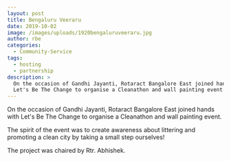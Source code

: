 ```yaml
---
layout: post
title: Bengaluru Veeraru
date: 2019-10-02
image: /images/uploads/1920bengaluruveeraru.jpg
author: rbe
categories:
  - Community-Service
tags:
  - hosting
  - partnership
description: >
  On the occasion of Gandhi Jayanti, Rotaract Bangalore East joined hands with
  Let's Be The Change to organise a Cleanathon and wall painting event.
---
```

On the occasion of Gandhi Jayanti, Rotaract Bangalore East joined hands with Let's Be The Change to organise a Cleanathon and wall painting event.


The spirit of the event was to create awareness about littering and promoting a clean city by taking a small step ourselves!

The project was chaired by Rtr. Abhishek.

